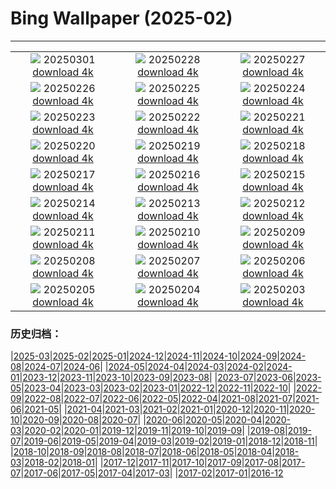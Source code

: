 # Bing Wallpaper (2025-02)
**************
| | | |
|:-:|:-:|:-:|
| ![](https://www.bing.com/th?id=OHR.BhutanMonastery_ROW3073381457_1920x1080.jpg) 20250301 [download 4k](https://www.bing.com/th?id=OHR.BhutanMonastery_ROW3073381457_UHD.jpg) | ![](https://www.bing.com/th?id=OHR.PolarCub_ROW4617288706_1920x1080.jpg) 20250228 [download 4k](https://www.bing.com/th?id=OHR.PolarCub_ROW4617288706_UHD.jpg) | ![](https://www.bing.com/th?id=OHR.ArgyllStalker_ROW3019480631_1920x1080.jpg) 20250227 [download 4k](https://www.bing.com/th?id=OHR.ArgyllStalker_ROW3019480631_UHD.jpg) |
| ![](https://www.bing.com/th?id=OHR.BryceHoodoos_ROW2996747589_1920x1080.jpg) 20250226 [download 4k](https://www.bing.com/th?id=OHR.BryceHoodoos_ROW2996747589_UHD.jpg) | ![](https://www.bing.com/th?id=OHR.GiantCuttlefish_ROW2970851266_1920x1080.jpg) 20250225 [download 4k](https://www.bing.com/th?id=OHR.GiantCuttlefish_ROW2970851266_UHD.jpg) | ![](https://www.bing.com/th?id=OHR.MtFujiSunrise_ROW2950020869_1920x1080.jpg) 20250224 [download 4k](https://www.bing.com/th?id=OHR.MtFujiSunrise_ROW2950020869_UHD.jpg) |
| ![](https://www.bing.com/th?id=OHR.StLouisArch_ROW2924911206_1920x1080.jpg) 20250223 [download 4k](https://www.bing.com/th?id=OHR.StLouisArch_ROW2924911206_UHD.jpg) | ![](https://www.bing.com/th?id=OHR.ChampakaSarasi_ROW1533931524_1920x1080.jpg) 20250222 [download 4k](https://www.bing.com/th?id=OHR.ChampakaSarasi_ROW1533931524_UHD.jpg) | ![](https://www.bing.com/th?id=OHR.CanadaDeer_ROW4993266615_1920x1080.jpg) 20250221 [download 4k](https://www.bing.com/th?id=OHR.CanadaDeer_ROW4993266615_UHD.jpg) |
| ![](https://www.bing.com/th?id=OHR.IceHoleOtter_ROW4882603576_1920x1080.jpg) 20250220 [download 4k](https://www.bing.com/th?id=OHR.IceHoleOtter_ROW4882603576_UHD.jpg) | ![](https://www.bing.com/th?id=OHR.BlueBelize_ROW4613488745_1920x1080.jpg) 20250219 [download 4k](https://www.bing.com/th?id=OHR.BlueBelize_ROW4613488745_UHD.jpg) | ![](https://www.bing.com/th?id=OHR.CatalanPyrenees_ROW4796947025_1920x1080.jpg) 20250218 [download 4k](https://www.bing.com/th?id=OHR.CatalanPyrenees_ROW4796947025_UHD.jpg) |
| ![](https://www.bing.com/th?id=OHR.HumpbackMother_ROW4438689523_1920x1080.jpg) 20250217 [download 4k](https://www.bing.com/th?id=OHR.HumpbackMother_ROW4438689523_UHD.jpg) | ![](https://www.bing.com/th?id=OHR.Misotsuchi2025_ROW4358740514_1920x1080.jpg) 20250216 [download 4k](https://www.bing.com/th?id=OHR.Misotsuchi2025_ROW4358740514_UHD.jpg) | ![](https://www.bing.com/th?id=OHR.PenguinLove_ROW4247133496_1920x1080.jpg) 20250215 [download 4k](https://www.bing.com/th?id=OHR.PenguinLove_ROW4247133496_UHD.jpg) |
| ![](https://www.bing.com/th?id=OHR.LakeTyrrell_ROW4188112983_1920x1080.jpg) 20250214 [download 4k](https://www.bing.com/th?id=OHR.LakeTyrrell_ROW4188112983_UHD.jpg) | ![](https://www.bing.com/th?id=OHR.GalapagosIguana_ROW4125098914_1920x1080.jpg) 20250213 [download 4k](https://www.bing.com/th?id=OHR.GalapagosIguana_ROW4125098914_UHD.jpg) | ![](https://www.bing.com/th?id=OHR.YungangGrottoes_ROW4043208628_1920x1080.jpg) 20250212 [download 4k](https://www.bing.com/th?id=OHR.YungangGrottoes_ROW4043208628_UHD.jpg) |
| ![](https://www.bing.com/th?id=OHR.UmbrellaDay_ROW3953766438_1920x1080.jpg) 20250211 [download 4k](https://www.bing.com/th?id=OHR.UmbrellaDay_ROW3953766438_UHD.jpg) | ![](https://www.bing.com/th?id=OHR.AlstromPoint_ROW3881630966_1920x1080.jpg) 20250210 [download 4k](https://www.bing.com/th?id=OHR.AlstromPoint_ROW3881630966_UHD.jpg) | ![](https://www.bing.com/th?id=OHR.SnowySvaneti_ROW3815244842_1920x1080.jpg) 20250209 [download 4k](https://www.bing.com/th?id=OHR.SnowySvaneti_ROW3815244842_UHD.jpg) |
| ![](https://www.bing.com/th?id=OHR.BlueNorway_ROW3731511173_1920x1080.jpg) 20250208 [download 4k](https://www.bing.com/th?id=OHR.BlueNorway_ROW3731511173_UHD.jpg) | ![](https://www.bing.com/th?id=OHR.WhararikiBeach_ROW4180919774_1920x1080.jpg) 20250207 [download 4k](https://www.bing.com/th?id=OHR.WhararikiBeach_ROW4180919774_UHD.jpg) | ![](https://www.bing.com/th?id=OHR.ScottishSheep_ROW5260080843_1920x1080.jpg) 20250206 [download 4k](https://www.bing.com/th?id=OHR.ScottishSheep_ROW5260080843_UHD.jpg) |
| ![](https://www.bing.com/th?id=OHR.GoldenBridge_ROW5205659206_1920x1080.jpg) 20250205 [download 4k](https://www.bing.com/th?id=OHR.GoldenBridge_ROW5205659206_UHD.jpg) | ![](https://www.bing.com/th?id=OHR.RibbleheadViaduct_ROW5135125866_1920x1080.jpg) 20250204 [download 4k](https://www.bing.com/th?id=OHR.RibbleheadViaduct_ROW5135125866_UHD.jpg) | ![](https://www.bing.com/th?id=OHR.AustriaMarmot_ROW5065461814_1920x1080.jpg) 20250203 [download 4k](https://www.bing.com/th?id=OHR.AustriaMarmot_ROW5065461814_UHD.jpg) |

### 历史归档：

|[2025-03](/../2025-03/2025-03.md)|[2025-02](/2025-02.md)|[2025-01](/../2025-01/2025-01.md)|[2024-12](/../2024-12/2024-12.md)|[2024-11](/../2024-11/2024-11.md)|[2024-10](/../2024-10/2024-10.md)|[2024-09](/../2024-09/2024-09.md)|[2024-08](/../2024-08/2024-08.md)|[2024-07](/../2024-07/2024-07.md)|[2024-06](/../2024-06/2024-06.md)|
|[2024-05](/../2024-05/2024-05.md)|[2024-04](/../2024-04/2024-04.md)|[2024-03](/../2024-03/2024-03.md)|[2024-02](/../2024-02/2024-02.md)|[2024-01](/../2024-01/2024-01.md)|[2023-12](/../2023-12/2023-12.md)|[2023-11](/../2023-11/2023-11.md)|[2023-10](/../2023-10/2023-10.md)|[2023-09](/../2023-09/2023-09.md)|[2023-08](/../2023-08/2023-08.md)|
|[2023-07](/../2023-07/2023-07.md)|[2023-06](/../2023-06/2023-06.md)|[2023-05](/../2023-05/2023-05.md)|[2023-04](/../2023-04/2023-04.md)|[2023-03](/../2023-03/2023-03.md)|[2023-02](/../2023-02/2023-02.md)|[2023-01](/../2023-01/2023-01.md)|[2022-12](/../2022-12/2022-12.md)|[2022-11](/../2022-11/2022-11.md)|[2022-10](/../2022-10/2022-10.md)|
|[2022-09](/../2022-09/2022-09.md)|[2022-08](/../2022-08/2022-08.md)|[2022-07](/../2022-07/2022-07.md)|[2022-06](/../2022-06/2022-06.md)|[2022-05](/../2022-05/2022-05.md)|[2022-04](/../2022-04/2022-04.md)|[2021-08](/../2021-08/2021-08.md)|[2021-07](/../2021-07/2021-07.md)|[2021-06](/../2021-06/2021-06.md)|[2021-05](/../2021-05/2021-05.md)|
|[2021-04](/../2021-04/2021-04.md)|[2021-03](/../2021-03/2021-03.md)|[2021-02](/../2021-02/2021-02.md)|[2021-01](/../2021-01/2021-01.md)|[2020-12](/../2020-12/2020-12.md)|[2020-11](/../2020-11/2020-11.md)|[2020-10](/../2020-10/2020-10.md)|[2020-09](/../2020-09/2020-09.md)|[2020-08](/../2020-08/2020-08.md)|[2020-07](/../2020-07/2020-07.md)|
|[2020-06](/../2020-06/2020-06.md)|[2020-05](/../2020-05/2020-05.md)|[2020-04](/../2020-04/2020-04.md)|[2020-03](/../2020-03/2020-03.md)|[2020-02](/../2020-02/2020-02.md)|[2020-01](/../2020-01/2020-01.md)|[2019-12](/../2019-12/2019-12.md)|[2019-11](/../2019-11/2019-11.md)|[2019-10](/../2019-10/2019-10.md)|[2019-09](/../2019-09/2019-09.md)|
|[2019-08](/../2019-08/2019-08.md)|[2019-07](/../2019-07/2019-07.md)|[2019-06](/../2019-06/2019-06.md)|[2019-05](/../2019-05/2019-05.md)|[2019-04](/../2019-04/2019-04.md)|[2019-03](/../2019-03/2019-03.md)|[2019-02](/../2019-02/2019-02.md)|[2019-01](/../2019-01/2019-01.md)|[2018-12](/../2018-12/2018-12.md)|[2018-11](/../2018-11/2018-11.md)|
|[2018-10](/../2018-10/2018-10.md)|[2018-09](/../2018-09/2018-09.md)|[2018-08](/../2018-08/2018-08.md)|[2018-07](/../2018-07/2018-07.md)|[2018-06](/../2018-06/2018-06.md)|[2018-05](/../2018-05/2018-05.md)|[2018-04](/../2018-04/2018-04.md)|[2018-03](/../2018-03/2018-03.md)|[2018-02](/../2018-02/2018-02.md)|[2018-01](/../2018-01/2018-01.md)|
|[2017-12](/../2017-12/2017-12.md)|[2017-11](/../2017-11/2017-11.md)|[2017-10](/../2017-10/2017-10.md)|[2017-09](/../2017-09/2017-09.md)|[2017-08](/../2017-08/2017-08.md)|[2017-07](/../2017-07/2017-07.md)|[2017-06](/../2017-06/2017-06.md)|[2017-05](/../2017-05/2017-05.md)|[2017-04](/../2017-04/2017-04.md)|[2017-03](/../2017-03/2017-03.md)|
|[2017-02](/../2017-02/2017-02.md)|[2017-01](/../2017-01/2017-01.md)|[2016-12](/../2016-12/2016-12.md)